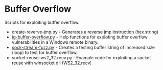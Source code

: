 # Buffer Overflow

Scripts for exploiting buffer overflow.

* create-reverve-jmp.py - Generates a reverse jmp instruction (hex string)
* [ig-buffer-overflow.py](ig-buffer-overflow-README.md) - Help functions for exploting buffer overflow vulnerabilities in a Windows remote binary.
* [sock-stream-fuzz.py](sock-stream-fuzz-README.md) - Creates a testing buffer string of increased size (loop) to test for buffer overflow.
* socket-reuse-ws2_32.recv.py - Example code for exploiting a socket reuse with winsocket dll (WS2_32.recv)

